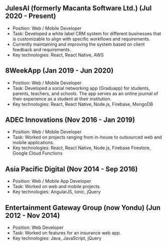 ## JulesAI (formerly Macanta Software Ltd.) (Jul 2020 - Present)

- Position: Web / Mobile Developer
- Task: Developed a white label CRM system for different businesses that is customizable to align with specific workflows and requirements.
- Currently maintaining and improving the system based on client feedback and requirements.
- Key technologies: React, React Native, AWS

## 8WeekApp (Jan 2019 - Jun 2020)

- Position: Web / Mobile Developer
- Task: Developed a social networking app (Graduapp) for students, parents, teachers, and schools. The app serves as an online journal of their experience as a student at their institution.
- Key technologies: React, React Native, Node.js, Firebase, MongoDB

## ADEC Innovations (Nov 2016 - Jan 2019)

- Position: Web / Mobile Developer
- Task: Worked on projects ranging from in-house to outsourced web and mobile applications.
- Key technologies: React, React Native, Node.js, Firebase Firestore, Google Cloud Functions

## Asia Pacific Digital (Nov 2014 - Sep 2016)

- Position: Web / Mobile App Developer
- Task: Worked on web and mobile projects.
- Key technologies: AngularJS, Ionic, jQuery

## Entertainment Gateway Group (now Yondu) (Jun 2012 - Nov 2014)

- Position: Web Developer
- Task: Worked on features for an insurance web app.
- Key technologies: Java, JavaScript, jQuery
